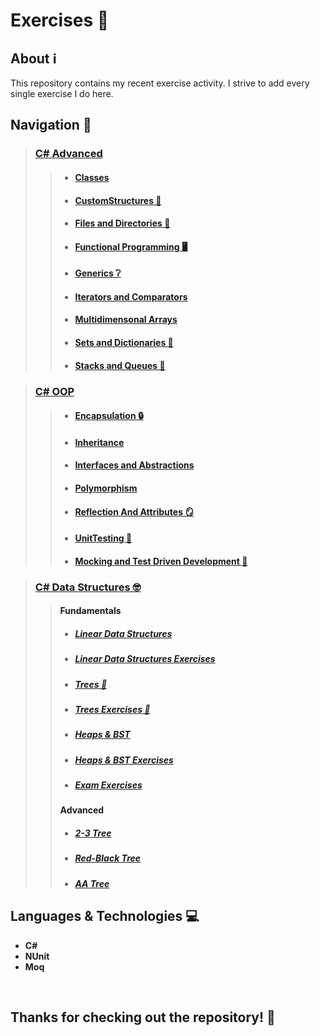 # Exercises 🧮
<!-- Started August 2022 -->

## About ℹ️
This repository contains my recent exercise activity.
I strive to add every single exercise I do here.
<br />

## Navigation 🧭
> ### <a href="https://github.com/viktorgkw/Exercises/tree/main/C%23%20Advanced">C# Advanced</a>
>> - #### <a href="https://github.com/viktorgkw/Exercises/tree/main/C%23%20Advanced/Classes">Classes</a>
>> - #### <a href="https://github.com/viktorgkw/Exercises/tree/main/C%23%20Advanced/CustomStructures">CustomStructures 📐</a>
>> - #### <a href="https://github.com/viktorgkw/Exercises/tree/main/C%23%20Advanced/FilesAndDirectories">Files and Directories 📂</a>
>> - #### <a href="https://github.com/viktorgkw/Exercises/tree/main/C%23%20Advanced/FunctionalProgramming">Functional Programming 🖥️</a>
>> - #### <a href="https://github.com/viktorgkw/Exercises/tree/main/C%23%20Advanced/Generics">Generics ❔</a>
>> - #### <a href="https://github.com/viktorgkw/Exercises/tree/main/C%23%20Advanced/IteratorsAndComparators">Iterators and Comparators</a>
>> - #### <a href="https://github.com/viktorgkw/Exercises/tree/main/C%23%20Advanced/MultidimensionalArrays">Multidimensonal Arrays</a>
>> - #### <a href="https://github.com/viktorgkw/Exercises/tree/main/C%23%20Advanced/SetsAndDictionaries">Sets and Dictionaries 🎒</a>
>> - #### <a href="https://github.com/viktorgkw/Exercises/tree/main/C%23%20Advanced/StacksAndQueues">Stacks and Queues 🥞</a>

> ### <a href="https://github.com/viktorgkw/Exercises/tree/main/C%23%20OOP">C# OOP</a>
>> - #### <a href="https://github.com/viktorgkw/Exercises/tree/main/C%23%20OOP/Encapsulation">Encapsulation 🔒</a>
>> - #### <a href="https://github.com/viktorgkw/Exercises/tree/main/C%23%20OOP/Inheritance">Inheritance</a>
>> - #### <a href="https://github.com/viktorgkw/Exercises/tree/main/C%23%20OOP/InterfacesAndAbstractions">Interfaces and Abstractions</a>
>> - #### <a href="https://github.com/viktorgkw/Exercises/tree/main/C%23%20OOP/Polymorphism">Polymorphism</a>
>> - #### <a href="https://github.com/viktorgkw/Exercises/tree/main/C%23%20OOP/ReflectionAndAttributes">Reflection And Attributes 🪞</a>
>> - #### <a href="https://github.com/viktorgkw/Exercises/tree/main/C%23%20OOP/UnitTesting">UnitTesting 🧪</a>
>> - #### <a href="https://github.com/viktorgkw/Exercises/tree/main/C%23%20OOP/MockingAndTestDrivenDevelopment">Mocking and Test Driven Development 🧪</a>

> ### <a href="https://github.com/viktorgkw/Exercises/tree/main/C%23%20Data%20Structures">C# Data Structures 🤓</a>
>> #### <a>Fundamentals</a>
>> - ##### <a href="https://github.com/viktorgkw/Exercises/tree/main/C%23%20Data%20Structures/Fundamentals/LinearDataStructures">Linear Data Structures</a>
>> - ##### <a href="https://github.com/viktorgkw/Exercises/tree/main/C%23%20Data%20Structures/Fundamentals/LinearDataStructuresExercise">Linear Data Structures Exercises</a>
>> - ##### <a href="https://github.com/viktorgkw/Exercises/tree/main/C%23%20Data%20Structures/Fundamentals/Trees">Trees 🌲</a>
>> - ##### <a href="https://github.com/viktorgkw/Exercises/tree/main/C%23%20Data%20Structures/Fundamentals/TreesExercise">Trees Exercises 🌲</a>
>> - ##### <a href="https://github.com/viktorgkw/Exercises/tree/main/C%23%20Data%20Structures/Fundamentals/HeapsAndBinarySearchTree">Heaps & BST</a>
>> - ##### <a href="https://github.com/viktorgkw/Exercises/tree/main/C%23%20Data%20Structures/Fundamentals/HeapsAndBinarySearchTreeExercises">Heaps & BST Exercises</a>
>> - ##### <a href="https://github.com/viktorgkw/Exercises/tree/main/C%23%20Data%20Structures/Fundamentals/Exam%20Exercises">Exam Exercises</a>
>> #### <a>Advanced</a>
>> - ##### <a href="https://github.com/viktorgkw/Exercises/tree/main/C%23%20Data%20Structures/Advanced/Two-Three%20Tree">2-3 Tree</a>
>> - ##### <a href="https://github.com/viktorgkw/Exercises/tree/main/C%23%20Data%20Structures/Advanced/Red-Black%20Tree">Red-Black Tree</a>
>> - ##### <a href="https://github.com/viktorgkw/Exercises/tree/main/C%23%20Data%20Structures/Advanced/AA%20Tree">AA Tree</a>

## Languages & Technologies 💻
- **C#**
- **NUnit**
- **Moq**
<br />

## Thanks for checking out the repository! 💚
